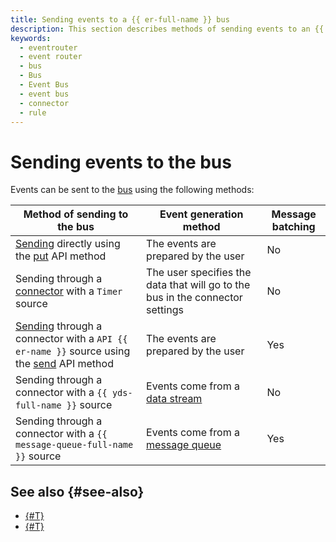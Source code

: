 ```yaml
---
title: Sending events to a {{ er-full-name }} bus
description: This section describes methods of sending events to an {{ er-name }} bus, directly or via connectors.
keywords:
  - eventrouter
  - event router
  - bus
  - Bus
  - Event Bus
  - event bus
  - connector
  - rule
---
```


# Sending events to the bus

Events can be sent to the [bus](./bus.md) using the following methods:

Method of sending to the bus  | Event generation method  | Message batching
--- | --- | ---
[Sending](../../operations/eventrouter/bus/data-put.md) directly using the [put](../../../serverless-integrations/eventrouter/api-ref/grpc/Event/put.md) API method | The events are prepared by the user | No
Sending through a [connector](../../concepts/eventrouter/connector.md) with a `Timer` source | The user specifies the data that will go to the bus in the connector settings | No
[Sending](../../operations/eventrouter/bus/data-send.md) through a connector with a `API {{ er-name }}` source using the [send](../../../serverless-integrations/eventrouter/api-ref/grpc/Event/send.md) API method | The events are prepared by the user | Yes
Sending through a connector with a `{{ yds-full-name }}` source | Events come from a [data stream](../../../data-streams/concepts/glossary.md#stream-concepts) | No
Sending through a connector with a `{{ message-queue-full-name }}` source | Events come from a [message queue](../../../message-queue/concepts/queue.md) | Yes

## See also {#see-also}

* [{#T}](../../operations/eventrouter/bus/data-put.md)
* [{#T}](../../operations/eventrouter/bus/data-send.md)
